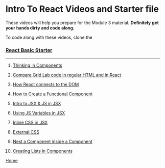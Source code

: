 # Intro To React Videos and Starter file

These videos will help you prepare for the Module 3 material. **Definitely get your hands dirty and code along.**

To code along with these videos, clone the

### [React Basic Starter](https://github.com/10-3-pursuit/react-basic-starter)

---

1. [Thinking in Components](https://drive.google.com/file/d/1m_aZ0y-qxQgNvNZbvYhAnsMeJ9t9plrn/view?usp=sharing)

1. [Compare Grid Lab code in regular HTML and in React](https://drive.google.com/file/d/12JR_H5E65WHrleZO29Vykqg6es1sttdj/view?usp=sharing)

1. [How React connects to the DOM](https://drive.google.com/file/d/1qIVW3IVS8vifaiCFiBrYE6v7WHEabs2-/view?usp=sharing)

1. [How to Create a Functional Component](https://drive.google.com/file/d/1okCRbMCN-k9_73IrjNnR9-w-ceKpLUhp/view?usp=sharing)

1. [Intro to JSX & JS in JSX](https://drive.google.com/file/d/1jq-S2KAy0rEON7Ipsouqlz7BiPq8S1oC/view?usp=sharing)

1. [Using JS Variables in JSX](https://drive.google.com/file/d/1S4HGdg8lwX-vnnyCrHYC6gzJZYttmmiA/view?usp=sharing)

1. [Inline CSS in JSX](https://drive.google.com/file/d/1aq-WxAlIqs78YcTuZyIY6hTRhzWUOr2J/view?usp=sharing)

1. [External CSS](https://drive.google.com/file/d/1fwNYhmIc3yGz3MJLjf6fB7nGqU1uzYyv/view?usp=sharing)

1. [Nest a Component inside a Component](https://drive.google.com/file/d/1ga5Qp8PwwtbRDJ4r0jQ7yM332r4zSxcB/view?usp=sharing)

1. [Creating Lists in Components](https://drive.google.com/file/d/1TmwegI1qarg1qMp7EZ8FS7HGJsyVubMH/view?usp=sharing)

[Home][def]

[def]: README.md
